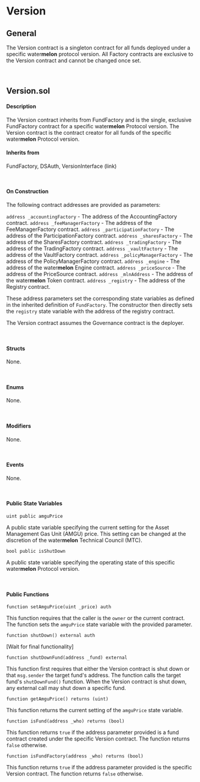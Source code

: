 # Version

## General

The Version contract is a singleton contract for all funds deployed under a specific water<b>melon</b> protocol version. All Factory contracts are exclusive to the Version contract and cannot be changed once set.

&nbsp;

## Version.sol

#### Description

The Version contract inherits from FundFactory and is the single, exclusive FundFactory contract for a specific water<b>melon</b> Protocol version. The Version contract is the contract creator for all funds of the specific water<b>melon</b> Protocol version.

#### Inherits from

FundFactory, DSAuth, VersionInterface (link)

&nbsp;

#### On Construction

The following contract addresses are provided as parameters:

`address _accountingFactory` - The address of the AccountingFactory contract.
`address _feeManagerFactory` - The address of the FeeManagerFactory contract.
`address _participationFactory` - The address of the ParticipationFactory contract.
`address _sharesFactory` - The address of the SharesFactory contract.
`address _tradingFactory` - The address of the TradingFactory contract.
`address _vaultFactory` - The address of the VaultFactory contract.
`address _policyManagerFactory` - The address of the PolicyManagerFactory contract.
`address _engine` - The address of the water<b>melon</b> Engine contract.
`address _priceSource` - The address of the PriceSource contract.
`address _mlnAddress` - The address of the water<b>melon</b> Token contract.
`address _registry` - The address of the Registry contract.

These address parameters set the corresponding state variables as defined in the inherited definition of  `FundFactory`. The constructor then directly sets the `registry` state variable with the address of the registry contract.

The Version contract assumes the Governance contract is the deployer.

&nbsp;

#### Structs

None.

&nbsp;

#### Enums

None.

&nbsp;

#### Modifiers

None.

&nbsp;


#### Events

None.

&nbsp;

#### Public State Variables

`uint public amguPrice`

A public state variable specifying the current setting for the Asset Management Gas Unit (AMGU) price. This setting can be changed at the discretion of the water<b>melon</b> Technical Council (MTC).

`bool public isShutDown`

A public state variable specifying the operating state of this specific water<b>melon</b> Protocol version.

&nbsp;

#### Public Functions

`function setAmguPrice(uint _price) auth`

This function requires that the caller is the `owner` or the current contract. The function sets the `amguPrice` state variable with the provided parameter.


`function shutDown() external auth`

[Wait for final functionality]

`function shutDownFund(address _fund) external`

This function first requires that either the Version contract is shut down or that `msg.sender` the target fund's address. The function calls the target fund's `shutDownFund()` function. When the Version contract is shut down, any external call may shut down a specific fund.


`function getAmguPrice() returns (uint)`

This function returns the current setting of the `amguPrice` state variable.


`function isFund(address _who) returns (bool)`

This function returns `true` if the address parameter provided is a fund contract created under the specific Version contract. The function returns `false` otherwise.


`function isFundFactory(address _who) returns (bool)`

This function returns `true` if the address parameter provided is the specific Version contract. The function returns `false` otherwise.
